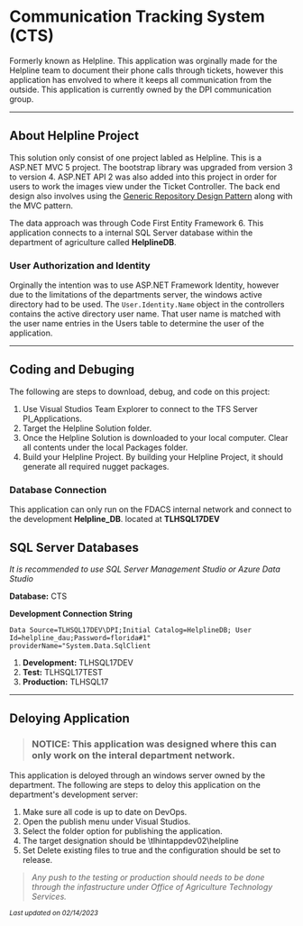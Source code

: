 # Communication Tracking System (CTS)

Formerly known as Helpline. This application was orginally made for the Helpline team to document their phone calls through tickets, 
however this application has envolved to where it keeps all communication from the outside. This application is currently owned by the 
DPI communication group.

-----

## About Helpline Project

This solution only consist of one project labled as Helpline. This is a ASP.NET MVC 5 project. The bootstrap library was upgraded from 
version 3 to version 4. ASP.NET API 2 was also added into this project in order for users to work the images view under the Ticket 
Controller. The back end design also involves using the [Generic Repository Design Pattern](https://docs.microsoft.com/en-us/aspnet/mvc/overview/older-versions/getting-started-with-ef-5-using-mvc-4/implementing-the-repository-and-unit-of-work-patterns-in-an-asp-net-mvc-application) 
along with the MVC pattern.

The data approach was through Code First Entity Framework 6. This application connects to a internal SQL Server database within the 
department of agriculture called **HelplineDB**. 

### User Authorization and Identity

Orginally the intention was to use ASP.NET Framework Identity, however due to the limitations of the departments server, 
the windows active directory had to be used. The `User.Identity.Name` object in the controllers contains the active directory user name.
That user name is matched with the user name entries in the Users table to determine the user of the application.

------

## Coding and Debuging

The following are steps to download, debug, and code on this project:

1. Use Visual Studios Team Explorer to connect to the TFS Server PI_Applications.
2. Target the Helpline Solution folder.
3. Once the Helpline Solution is downloaded to your local computer. Clear all contents under the local Packages folder.
4. Build your Helpline Project. By building your Helpline Project, it should generate all required nugget packages. 

### Database Connection

This application can only run on the FDACS internal network and connect to the development **Helpline_DB**. located at **TLHSQL17DEV**

  ## SQL Server Databases

*It is recommended to use SQL Server Management Studio or Azure Data Studio*

**Database:** CTS

**Development Connection String** 

`Data Source=TLHSQL17DEV\DPI;Initial Catalog=HelplineDB; User Id=helpline_dau;Password=florida#1" providerName="System.Data.SqlClient`


 1. **Development:** TLHSQL17DEV
 2. **Test:** TLHSQL17TEST
 3. **Production:** TLHSQL17

 -----

 ## Deloying Application

>  ### **NOTICE:** This application was designed where this can only work on the interal department network.

 This application is deloyed through an windows server owned by the department. The following are steps to deloy this application on 
 the department's development server:

 1. Make sure all code is up to date on DevOps. 
 2. Open the publish menu under Visual Studios. 
 3. Select the folder option for publishing the application. 
 4. The target designation should be \\tlhintappdev02\helpline
 5. Set Delete existing files to true and the configuration should be set to release.

 >  *Any push to the testing or production should needs to be done through the infastructure under Office of Agriculture Technology Services.*
 



 <sub>*Last updated on 02/14/2023*</sub>
